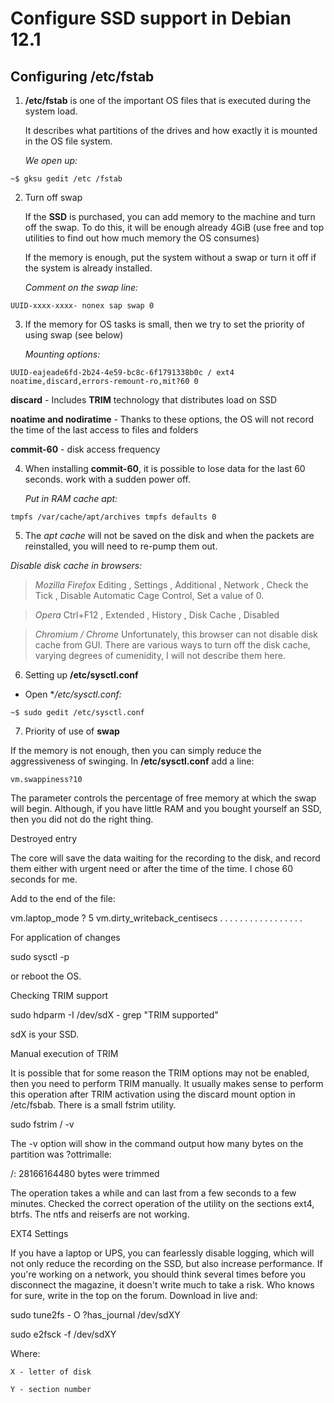 # Configure SSD support in Debian 12.1
 
## Configuring /etc/fstab

1. **/etc/fstab** is one of the important OS files that is executed during the system load.
   
   It describes what partitions of the drives and how exactly it is mounted in the OS file system. 

   *We open up:*

```
~$ gksu gedit /etc /fstab
```


2. Turn off swap


   If the **SSD** is purchased, you can add memory to the machine and turn off the swap. To do this, it will be enough already 4GiB (use free and top utilities to find out how much memory the OS consumes)

   If the memory is enough, put the system without a swap or turn it off if the system is already installed.

   *Comment on the swap line:*
   
```
UUID-xxxx-xxxx- nonex sap swap 0
```

3. If the memory for OS tasks is small, then we try to set the priority of using swap (see below)

   *Mounting options:*

```
UUID-eajeade6fd-2b24-4e59-bc8c-6f1791338b0c / ext4 noatime,discard,errors-remount-ro,mit?60 0
```

**discard** - Includes **TRIM** technology that distributes load on SSD

**noatime and nodiratime** - Thanks to these options, the OS will not record the time of the last access to files and folders

**commit-60** - disk access frequency


4. When installing **commit-60**, it is possible to lose data for the last 60 seconds. work with a sudden power off.

   *Put in RAM cache apt:*

```
tmpfs /var/cache/apt/archives tmpfs defaults 0
```


5. The *apt cache* will not be saved on the disk and when the packets are reinstalled, you will need to re-pump them out.

  *Disable disk cache in browsers:*

  > *Mozilla Firefox*
  >  Editing , Settings , Additional , Network , Check the Tick , Disable Automatic Cage Control, Set a value of 0.

  > *Opera*
  >  Ctrl+F12 , Extended , History , Disk Cache , Disabled

  > *Chromium / Chrome*
  > Unfortunately, this browser can not disable disk cache from GUI.
  > There are various ways to turn off the disk cache, varying degrees of cumenidity, I will not describe them here.



6. Setting up **/etc/sysctl.conf**

* Open **/etc/sysctl.conf:*

```
~$ sudo gedit /etc/sysctl.conf
```


7. Priority of use of **swap**


If the memory is not enough, then you can simply reduce the aggressiveness of swinging. In **/etc/sysctl.conf** add a line:

`vm.swappiness?10`


The parameter controls the percentage of free memory at which the swap will begin.
Although, if you have little RAM and you bought yourself an SSD, then you did not do the right thing.

Destroyed entry

The core will save the data waiting for the recording to the disk, and record them either with urgent need or after the time of the time. I chose 60 seconds for me.

Add to the end of the file:

vm.laptop_mode ? 5
vm.dirty_writeback_centisecs . . . . . . . . . . . . . . . . . 




For application of changes

sudo sysctl -p




or reboot the OS.

Checking TRIM support

sudo hdparm -I /dev/sdX - grep "TRIM supported"




sdX is your SSD.

Manual execution of TRIM

It is possible that for some reason the TRIM options may not be enabled, then you need to perform TRIM manually. It usually makes sense to perform this operation after TRIM activation using the discard mount option in /etc/fsbab. There is a small fstrim utility.

sudo fstrim / -v




The -v option will show in the command output how many bytes on the partition was ?ottrimalle:

/: 28166164480 bytes were trimmed




The operation takes a while and can last from a few seconds to a few minutes.
Checked the correct operation of the utility on the sections ext4, btrfs. The ntfs and reiserfs are not working.

EXT4 Settings

If you have a laptop or UPS, you can fearlessly disable logging, which will not only reduce the recording on the SSD, but also increase performance.
If you're working on a network, you should think several times before you disconnect the magazine, it doesn't write much to take a risk. Who knows for sure, write in the top on the forum.
Download in live and:

sudo tune2fs - O ?has_journal /dev/sdXY




sudo e2fsck -f /dev/sdXY




Where:


    X - letter of disk

    Y - section number
